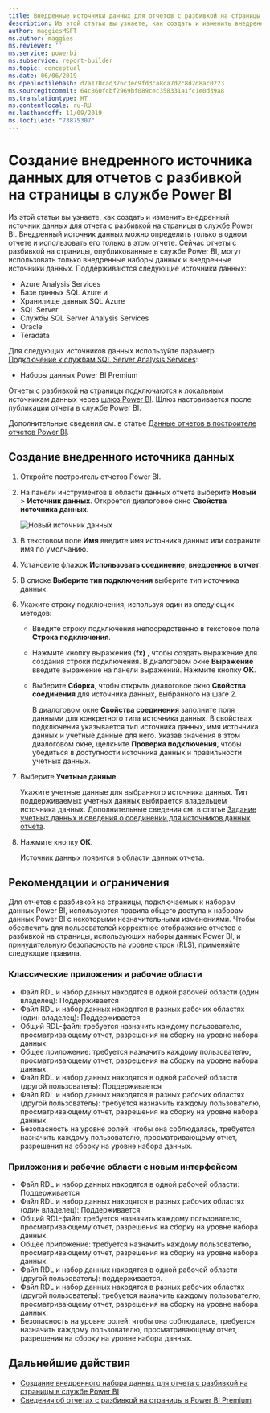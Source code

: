 ```yaml
---
title: Внедренные источники данных для отчетов с разбивкой на страницы в службе Power BI
description: Из этой статьи вы узнаете, как создать и изменить внедренный источник данных в отчете с разбивкой на страницы в службе Power BI.
author: maggiesMSFT
ms.author: maggies
ms.reviewer: ''
ms.service: powerbi
ms.subservice: report-builder
ms.topic: conceptual
ms.date: 06/06/2019
ms.openlocfilehash: d7a170cad376c3ec9fd3ca8ca7d2c8d2d8ac0223
ms.sourcegitcommit: 64c860fcbf2969bf089cec358331a1fc1e0d39a8
ms.translationtype: HT
ms.contentlocale: ru-RU
ms.lasthandoff: 11/09/2019
ms.locfileid: "73875307"
---
```

# <a name="create-an-embedded-data-source-for-paginated-reports-in-the-power-bi-service"></a>Создание внедренного источника данных для отчетов с разбивкой на страницы в службе Power BI

Из этой статьи вы узнаете, как создать и изменить внедренный источник данных для отчета с разбивкой на страницы в службе Power BI. Внедренный источник данных можно определить только в одном отчете и использовать его только в этом отчете. Сейчас отчеты с разбивкой на страницы, опубликованные в службе Power BI, могут использовать только внедренные наборы данных и внедренные источники данных. Поддерживаются следующие источники данных:

- Azure Analysis Services
- Базе данных SQL Azure и 
- Хранилище данных SQL Azure
- SQL Server
- Службы SQL Server Analysis Services
- Oracle 
- Teradata 

Для следующих источников данных используйте параметр [Подключение к службам SQL Server Analysis Services](service-premium-connect-tools.md):

- Наборы данных Power BI Premium

Отчеты с разбивкой на страницы подключаются к локальным источникам данных через [шлюз Power BI](service-gateway-onprem.md). Шлюз настраивается после публикации отчета в службе Power BI.

Дополнительные сведения см. в статье [Данные отчетов в построителе отчетов Power BI](report-builder-data.md).

## <a name="create-an-embedded-data-source"></a>Создание внедренного источника данных
  
1. Откройте построитель отчетов Power BI.

1. На панели инструментов в области данных отчета выберите **Новый** > **Источник данных**. Откроется диалоговое окно **Свойства источника данных**.

    ![Новый источник данных](media/paginated-reports-embedded-data-source/power-bi-paginated-new-data-source.png)
  
2.  В текстовом поле **Имя** введите имя источника данных или сохраните имя по умолчанию.  
  
3.  Установите флажок **Использовать соединение, внедренное в отчет**.  
  
1.  В списке **Выберите тип подключения** выберите тип источника данных. 

1.  Укажите строку подключения, используя один из следующих методов:  
  
    -   Введите строку подключения непосредственно в текстовое поле **Строка подключения**. 
  
    -   Нажмите кнопку выражения (**fx)** , чтобы создать выражение для создания строки подключения. В диалоговом окне **Выражение** введите выражение на панели выражений. Нажмите кнопку **ОК**. 
  
    -   Выберите **Сборка**, чтобы открыть диалоговое окно **Свойства соединения** для источника данных, выбранного на шаге 2.  
  
        В диалоговом окне **Свойства соединения** заполните поля данными для конкретного типа источника данных. В свойствах подключения указывается тип источника данных, имя источника данных и учетные данные для него. Указав значения в этом диалоговом окне, щелкните **Проверка подключения**, чтобы убедиться в доступности источника данных и правильности учетных данных.  
  
4.  Выберите **Учетные данные**.  
  
     Укажите учетные данные для выбранного источника данных. Тип поддерживаемых учетных данных выбирается владельцем источника данных. Дополнительные сведения см. в статье [Задание учетных данных и сведения о соединении для источников данных отчета](https://docs.microsoft.com/sql/reporting-services/report-data/specify-credential-and-connection-information-for-report-data-sources).
  
5.  Нажмите кнопку **ОК**.  
  
     Источник данных появится в области данных отчета.  
     
## <a name="limitations-and-considerations"></a>Рекомендации и ограничения

Для отчетов с разбивкой на страницы, подключаемых к наборам данных Power BI, используются правила общего доступа к наборам данных Power BI с некоторыми незначительными изменениями.  Чтобы обеспечить для пользователей корректное отображение отчетов с разбивкой на страницы, использующих наборы данных Power BI, и принудительную безопасность на уровне строк (RLS), применяйте следующие правила.

### <a name="classic-apps-and-workspaces"></a>Классические приложения и рабочие области

- Файл RDL и набор данных находятся в одной рабочей области (один владелец): Поддерживается
- Файл RDL и набор данных находятся в разных рабочих областях (один владелец): Поддерживается
- Общий RDL-файл: требуется назначить каждому пользователю, просматривающему отчет, разрешения на сборку на уровне набора данных.
- Общее приложение: требуется назначить каждому пользователю, просматривающему отчет, разрешения на сборку на уровне набора данных.
- Файл RDL и набор данных находятся в одной рабочей области (другой пользователь): Поддерживается
- Файл RDL и набор данных находятся в разных рабочих областях (другой пользователь): требуется назначить каждому пользователю, просматривающему отчет, разрешения на сборку на уровне набора данных.
- Безопасность на уровне ролей: чтобы она соблюдалась, требуется назначить каждому пользователю, просматривающему отчет, разрешения на сборку на уровне набора данных.

### <a name="new-experience-apps-and-workspaces"></a>Приложения и рабочие области с новым интерфейсом

- Файл RDL и набор данных находятся в одной рабочей области: Поддерживается
- Файл RDL и набор данных находятся в разных рабочих областях (один владелец): Поддерживается
- Общий RDL-файл: требуется назначить каждому пользователю, просматривающему отчет, разрешения на сборку на уровне набора данных.
- Общее приложение: требуется назначить каждому пользователю, просматривающему отчет, разрешения на сборку на уровне набора данных.
- Файл RDL и набор данных находятся в одной рабочей области (другой пользователь): поддерживается.
- Файл RDL и набор данных находятся в разных рабочих областях (другой пользователь): требуется назначить каждому пользователю, просматривающему отчет, разрешения на сборку на уровне набора данных.
- Безопасность на уровне ролей: чтобы она соблюдалась, требуется назначить каждому пользователю, просматривающему отчет, разрешения на сборку на уровне набора данных.

## <a name="next-steps"></a>Дальнейшие действия

- [Создание внедренного набора данных для отчета с разбивкой на страницы в службе Power BI](paginated-reports-create-embedded-dataset.md)
- [Сведения об отчетах с разбивкой на страницы в Power BI Premium](paginated-reports-report-builder-power-bi.md)
